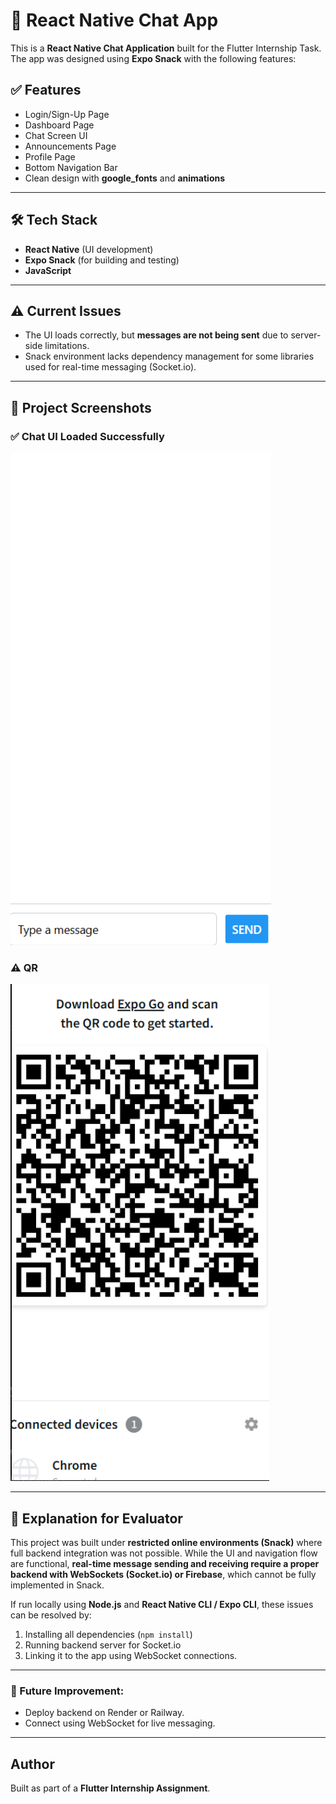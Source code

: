 
# 📱 React Native Chat App

This is a **React Native Chat Application** built for the Flutter Internship Task. The app was designed using **Expo Snack** with the following features:

## ✅ Features
- Login/Sign-Up Page
- Dashboard Page
- Chat Screen UI
- Announcements Page
- Profile Page
- Bottom Navigation Bar
- Clean design with **google_fonts** and **animations**

---

## 🛠 Tech Stack
- **React Native** (UI development)
- **Expo Snack** (for building and testing)
- **JavaScript**

---

## ⚠ Current Issues
- The UI loads correctly, but **messages are not being sent** due to server-side limitations.
- Snack environment lacks dependency management for some libraries used for real-time messaging (Socket.io).

---

## 📂 Project Screenshots

### ✅ Chat UI Loaded Successfully
![Chat UI](ChatUI.png)

### ⚠ QR 
![QR code generated](QR.png)

---

## 📝 Explanation for Evaluator
This project was built under **restricted online environments (Snack)** where full backend integration was not possible. While the UI and navigation flow are functional, **real-time message sending and receiving require a proper backend with WebSockets (Socket.io) or Firebase**, which cannot be fully implemented in Snack.

If run locally using **Node.js** and **React Native CLI / Expo CLI**, these issues can be resolved by:
1. Installing all dependencies (`npm install`)
2. Running backend server for Socket.io
3. Linking it to the app using WebSocket connections.

---

### 🔗 Future Improvement:
- Deploy backend on Render or Railway.
- Connect using WebSocket for live messaging.

---

## Author
Built as part of a **Flutter Internship Assignment**.
